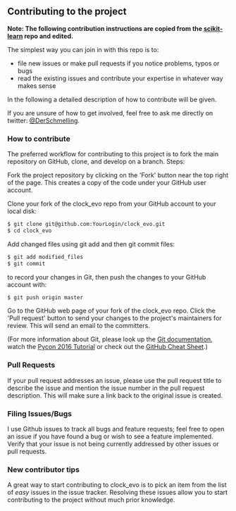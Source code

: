 ## Contributing to the project
**Note: The following contribution instructions are copied from the [scikit-learn](https://github.com/scikit-learn/scikit-learn) repo and edited.**

The simplest way you can join in with this repo is to:

- file new issues or make pull requests if you notice problems, typos or bugs
- read the existing issues and contribute your expertise in whatever way makes sense

In the following a detailed description of how to contribute will be given.

If you are unsure of how to get involved, feel free to ask me directly on twitter: [@DerSchmelling](https://twitter.com/derschmelling).

### How to contribute

The preferred workflow for contributing to this project is to fork the main repository on GitHub, clone, and develop on a branch. Steps:

Fork the project repository by clicking on the 'Fork' button near the top right of the page. This creates a copy of the code under your GitHub user account.

Clone your fork of the clock_evo repo from your GitHub account to your local disk:
```bash
$ git clone git@github.com:YourLogin/clock_evo.git
$ cd clock_evo
```
Add changed files using git add and then git commit files:
```bash
$ git add modified_files
$ git commit
```
to record your changes in Git, then push the changes to your GitHub account with:
```bash
$ git push origin master
```
Go to the GitHub web page of your fork of the clock_evo repo. Click the 'Pull request' button to send your changes to the project's maintainers for review. This will send an email to the committers.

(For more information about Git, please look up the [Git documentation](https://git-scm.com/documentation), watch the [Pycon 2016 Tutorial](https://www.youtube.com/watch?v=RrdECLvHW6g) or check out the [GitHub Cheat Sheet](https://services.github.com/kit/downloads/github-git-cheat-sheet.pdf).)

### Pull Requests

If your pull request addresses an issue, please use the pull request title to describe the issue and mention the issue number in the pull request description. This will make sure a link back to the original issue is created.

### Filing Issues/Bugs

I use Github issues to track all bugs and feature requests; feel free to open an issue if you have found a bug or wish to see a feature implemented. Verify that your issue is not being currently addressed by other issues or pull requests.

### New contributor tips

A great way to start contributing to clock_evo is to pick an item from the list of *easy* issues in the issue tracker. Resolving these issues allow you to start contributing to the project without much prior knowledge.
